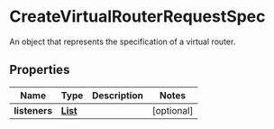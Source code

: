 

# CreateVirtualRouterRequestSpec

An object that represents the specification of a virtual router.

## Properties

| Name | Type | Description | Notes |
|------------ | ------------- | ------------- | -------------|
|**listeners** | [**List**](List.md) |  |  [optional] |



